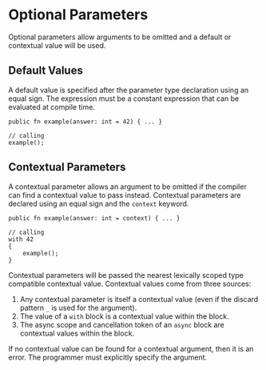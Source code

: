 # Optional Parameters

Optional parameters allow arguments to be omitted and a default or contextual value will be used.

## Default Values

A default value is specified after the parameter type declaration using an equal sign. The
expression must be a constant expression that can be evaluated at compile time.

```azoth
public fn example(answer: int = 42) { ... }

// calling
example();
```

## Contextual Parameters

A contextual parameter allows an argument to be omitted if the compiler can find a contextual value
to pass instead. Contextual parameters are declared using an equal sign and the `context` keyword.

```azoth
public fn example(answer: int = context) { ... }

// calling
with 42
{
    example();
}
```

Contextual parameters will be passed the nearest lexically scoped type compatible contextual value.
Contextual values come from three sources:

1. Any contextual parameter is itself a contextual value (even if the discard pattern `_` is used
   for the argument).
2. The value of a `with` block is a contextual value within the block.
3. The async scope and cancellation token of an `async` block are contextual values within the
   block.

If no contextual value can be found for a contextual argument, then it is an error. The programmer
must explicitly specify the argument.
